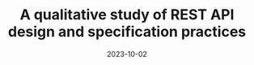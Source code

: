 ---
title: "A qualitative study of REST API design and specification practices"
date: 2023-10-02
venue: VL/HCC '23
venueFullName: IEEE Symposium on Visual Languages and Human-Centric Computing
submitStatus:
authors: Michael Coblenz, Wentao Guo, Kamatchi Voozhian, Jeffrey S. Foster
pdf:
html:
reflection:
talk:
slides:
code:
demo:
tags:
- "topic: professionals"
---